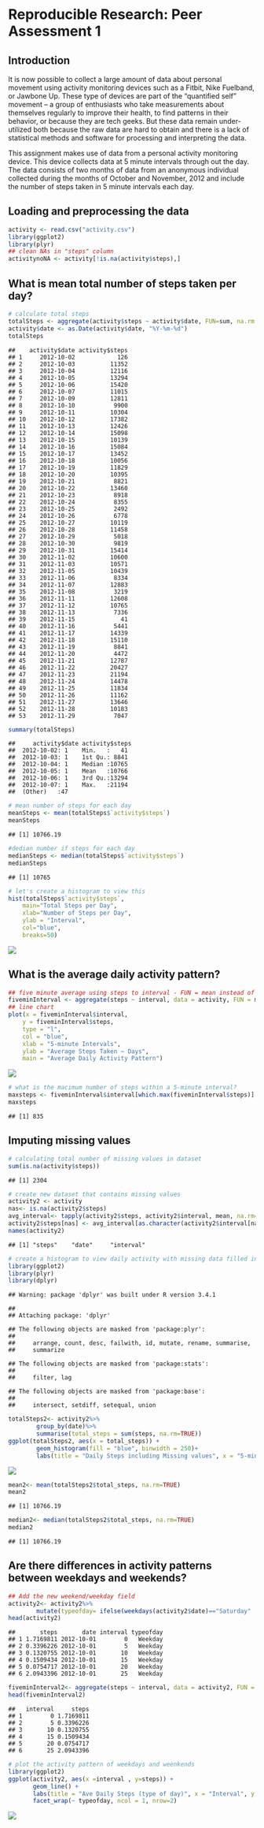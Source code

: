 # Reproducible Research: Peer Assessment 1
## Introduction
It is now possible to collect a large amount of data about personal movement using activity monitoring devices such as a Fitbit, Nike Fuelband, or Jawbone Up. These type of devices are part of the “quantified self” movement – a group of enthusiasts who take measurements about themselves regularly to improve their health, to find patterns in their behavior, or because they are tech geeks. But these data remain under-utilized both because the raw data are hard to obtain and there is a lack of statistical methods and software for processing and interpreting the data.

This assignment makes use of data from a personal activity monitoring device. This device collects data at 5 minute intervals through out the day. The data consists of two months of data from an anonymous individual collected during the months of October and November, 2012 and include the number of steps taken in 5 minute intervals each day.



## Loading and preprocessing the data

```r
activity <- read.csv("activity.csv")
library(ggplot2)
library(plyr)
## clean NAs in "steps" column
activitynoNA <- activity[!is.na(activity$steps),]
```


## What is mean total number of steps taken per day?


```r
# calculate total steps
totalSteps <- aggregate(activity$steps ~ activity$date, FUN=sum, na.rm = TRUE)
activity$date <- as.Date(activity$date, "%Y-%m-%d")
totalSteps
```

```
##    activity$date activity$steps
## 1     2012-10-02            126
## 2     2012-10-03          11352
## 3     2012-10-04          12116
## 4     2012-10-05          13294
## 5     2012-10-06          15420
## 6     2012-10-07          11015
## 7     2012-10-09          12811
## 8     2012-10-10           9900
## 9     2012-10-11          10304
## 10    2012-10-12          17382
## 11    2012-10-13          12426
## 12    2012-10-14          15098
## 13    2012-10-15          10139
## 14    2012-10-16          15084
## 15    2012-10-17          13452
## 16    2012-10-18          10056
## 17    2012-10-19          11829
## 18    2012-10-20          10395
## 19    2012-10-21           8821
## 20    2012-10-22          13460
## 21    2012-10-23           8918
## 22    2012-10-24           8355
## 23    2012-10-25           2492
## 24    2012-10-26           6778
## 25    2012-10-27          10119
## 26    2012-10-28          11458
## 27    2012-10-29           5018
## 28    2012-10-30           9819
## 29    2012-10-31          15414
## 30    2012-11-02          10600
## 31    2012-11-03          10571
## 32    2012-11-05          10439
## 33    2012-11-06           8334
## 34    2012-11-07          12883
## 35    2012-11-08           3219
## 36    2012-11-11          12608
## 37    2012-11-12          10765
## 38    2012-11-13           7336
## 39    2012-11-15             41
## 40    2012-11-16           5441
## 41    2012-11-17          14339
## 42    2012-11-18          15110
## 43    2012-11-19           8841
## 44    2012-11-20           4472
## 45    2012-11-21          12787
## 46    2012-11-22          20427
## 47    2012-11-23          21194
## 48    2012-11-24          14478
## 49    2012-11-25          11834
## 50    2012-11-26          11162
## 51    2012-11-27          13646
## 52    2012-11-28          10183
## 53    2012-11-29           7047
```

```r
summary(totalSteps)
```

```
##     activity$date activity$steps 
##  2012-10-02: 1    Min.   :   41  
##  2012-10-03: 1    1st Qu.: 8841  
##  2012-10-04: 1    Median :10765  
##  2012-10-05: 1    Mean   :10766  
##  2012-10-06: 1    3rd Qu.:13294  
##  2012-10-07: 1    Max.   :21194  
##  (Other)   :47
```

```r
# mean number of steps for each day
meanSteps <- mean(totalSteps$`activity$steps`)
meanSteps
```

```
## [1] 10766.19
```

```r
#dedian number if steps for each day
medianSteps <- median(totalSteps$`activity$steps`)
medianSteps
```

```
## [1] 10765
```

```r
# let's create a histogram to view this
hist(totalSteps$`activity$steps`, 
    main="Total Steps per Day", 
    xlab="Number of Steps per Day", 
    ylab = "Interval",
    col="blue",
    breaks=50)
```

![](PA1_template_files/figure-html/unnamed-chunk-2-1.png)<!-- -->


## What is the average daily activity pattern?


```r
## five minute average using steps to interval - FUN = mean instead of sum
fiveminInterval <- aggregate(steps ~ interval, data = activity, FUN = mean, na.rm = TRUE)
## line chart
plot(x = fiveminInterval$interval, 
    y = fiveminInterval$steps, 
    type = "l", 
    col = "blue",
    xlab = "5-minute Intervals",
    ylab = "Average Steps Taken ~ Days",
    main = "Average Daily Activity Pattern")
```

![](PA1_template_files/figure-html/unnamed-chunk-3-1.png)<!-- -->

```r
# what is the macimum number of steps within a 5-minute interval?
maxsteps <- fiveminInterval$interval[which.max(fiveminInterval$steps)]
maxsteps
```

```
## [1] 835
```

## Imputing missing values


```r
# calculating total number of missing values in dataset
sum(is.na(activity$steps))
```

```
## [1] 2304
```

```r
# create new dataset that contains missing values
activity2 <- activity
nas<- is.na(activity2$steps)
avg_interval<- tapply(activity2$steps, activity2$interval, mean, na.rm=TRUE, simplify = TRUE)
activity2$steps[nas] <- avg_interval[as.character(activity2$interval[nas])]
names(activity2)
```

```
## [1] "steps"    "date"     "interval"
```

```r
# create a histogram to view daily activity with missing data filled in 
library(ggplot2)
library(plyr)
library(dplyr)
```

```
## Warning: package 'dplyr' was built under R version 3.4.1
```

```
## 
## Attaching package: 'dplyr'
```

```
## The following objects are masked from 'package:plyr':
## 
##     arrange, count, desc, failwith, id, mutate, rename, summarise,
##     summarize
```

```
## The following objects are masked from 'package:stats':
## 
##     filter, lag
```

```
## The following objects are masked from 'package:base':
## 
##     intersect, setdiff, setequal, union
```

```r
totalSteps2<- activity2%>%
        group_by(date)%>%
        summarise(total_steps = sum(steps, na.rm=TRUE))
ggplot(totalSteps2, aes(x = total_steps)) +
        geom_histogram(fill = "blue", binwidth = 250)+
        labs(title = "Daily Steps including Missing values", x = "5-minute Intervals", y = "Number of Steps")
```

![](PA1_template_files/figure-html/unnamed-chunk-4-1.png)<!-- -->

```r
mean2<- mean(totalSteps2$total_steps, na.rm=TRUE)
mean2
```

```
## [1] 10766.19
```

```r
median2<- median(totalSteps2$total_steps, na.rm=TRUE)
median2
```

```
## [1] 10766.19
```


## Are there differences in activity patterns between weekdays and weekends?

```r
## Add the new weekend/weekday field
activity2<- activity2%>%
        mutate(typeofday= ifelse(weekdays(activity2$date)=="Saturday" | weekdays(activity2$date)=="Sunday", "Weekend", "Weekday"))
head(activity2)
```

```
##       steps       date interval typeofday
## 1 1.7169811 2012-10-01        0   Weekday
## 2 0.3396226 2012-10-01        5   Weekday
## 3 0.1320755 2012-10-01       10   Weekday
## 4 0.1509434 2012-10-01       15   Weekday
## 5 0.0754717 2012-10-01       20   Weekday
## 6 2.0943396 2012-10-01       25   Weekday
```


```r
fiveminInterval2<- aggregate(steps ~ interval, data = activity2, FUN = mean, na.rm = TRUE)
head(fiveminInterval2)
```

```
##   interval     steps
## 1        0 1.7169811
## 2        5 0.3396226
## 3       10 0.1320755
## 4       15 0.1509434
## 5       20 0.0754717
## 6       25 2.0943396
```

```r
# plot the activity pattern of weekdays and weenkends
library(ggplot2)
ggplot(activity2, aes(x =interval , y=steps)) +
       geom_line() +
       labs(title = "Ave Daily Steps (type of day)", x = "Interval", y = "Total Number of Steps") +
       facet_wrap(~ typeofday, ncol = 1, nrow=2)
```

![](PA1_template_files/figure-html/unnamed-chunk-7-1.png)<!-- -->
